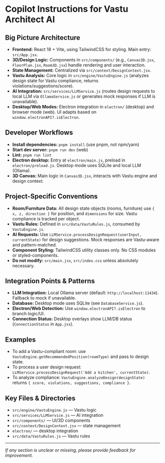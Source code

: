 # Copilot Instructions for Vastu Architect AI

## Big Picture Architecture
- **Frontend:** React 18 + Vite, using TailwindCSS for styling. Main entry: `src/App.jsx`.
- **3D/Design Logic:** Components in `src/components/` (e.g., `Canvas3D.jsx`, `FloorPlan.jsx`, `Room3D.jsx`) handle rendering and user interaction.
- **State Management:** Centralized via `src/context/DesignContext.jsx`.
- **Vastu Analysis:** Core logic in `src/engine/VastuEngine.js` (analyzes design state for Vastu compliance, returns violations/suggestions/score).
- **AI Integration:** `src/services/LLMService.js` (routes design requests to local LLM via `OllamaService.js` or generates mock responses if LLM is unavailable).
- **Desktop/Web Modes:** Electron integration in `electron/` (desktop) and browser mode (web). UI adapts based on `window.electronAPI?.isElectron`.

## Developer Workflows
- **Install dependencies:** `pnpm install` (use pnpm, not npm/yarn)
- **Start dev server:** `pnpm run dev` (web)
- **Lint:** `pnpm run lint`
- **Electron desktop:** Entry at `electron/main.js`, preload in `electron/preload.js`. Desktop mode uses SQLite and local LLM (Ollama).
- **3D Canvas:** Main logic in `Canvas3D.jsx`, interacts with Vastu engine and design context.

## Project-Specific Conventions
- **Room/Furniture Data:** All design state objects (rooms, furniture) use `{ x, z, direction }` for position, and `dimensions` for size. Vastu compliance is tracked per object.
- **Vastu Rules:** Defined in `src/data/VastuRules.js`, consumed by `VastuEngine.js`.
- **AI Requests:** Use `LLMService.processDesignRequest(userInput, currentState)` for design suggestions. Mock responses are Vastu-aware and pattern-matched.
- **Component Styling:** TailwindCSS utility classes only. No CSS modules or styled-components.
- **Do not modify:** `src/main.jsx`, `src/index.css` unless absolutely necessary.

## Integration Points & Patterns
- **LLM Integration:** Local Ollama server (default: `http://localhost:11434`). Fallback to mock if unavailable.
- **Database:** Desktop mode uses SQLite (see `DatabaseService.js`).
- **Electron/Web Detection:** Use `window.electronAPI?.isElectron` to branch logic/UI.
- **Connection Status:** Desktop overlays show LLM/DB status (`ConnectionStatus` in `App.jsx`).

## Examples
- To add a Vastu-compliant room: use `VastuEngine.getRecommendedPosition(roomType)` and pass to design state.
- To process a user design request: `LLMService.processDesignRequest('Add a kitchen', currentState)`.
- To analyze compliance: `VastuEngine.analyzeDesign(designState)` returns `{ score, violations, suggestions, compliance }`.

## Key Files & Directories
- `src/engine/VastuEngine.js` — Vastu logic
- `src/services/LLMService.js` — AI integration
- `src/components/` — UI/3D components
- `src/context/DesignContext.jsx` — state management
- `electron/` — desktop integration
- `src/data/VastuRules.js` — Vastu rules

---
_If any section is unclear or missing, please provide feedback for improvement._
